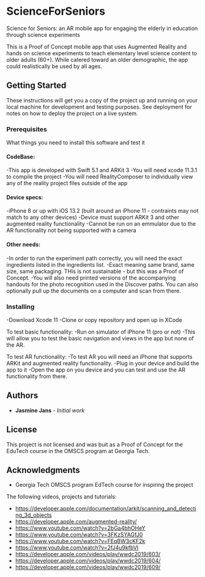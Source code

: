# ScienceForSeniors
Science for Seniors: an AR mobile app for engaging the elderly in education through science experiments

This is a Proof of Concept mobile app that uses Augmented Reality and hands on science experiments to teach elementary level science content to older adults (60+).
While catered toward an older demographic, the app could realistically be used by all ages.

## Getting Started

These instructions will get you a copy of the project up and running on your local machine for development and testing purposes. 
See deployment for notes on how to deploy the project on a live system.

### Prerequisites

What things you need to install this software and test it

#### CodeBase:
-This app is developed with Swift 5.1 and ARKit 3
-You will need xcode 11.3.1 to compile the project
-You will need RealityComposer to individually view any of the reality project files outside of the app


#### Device specs:
-iPhone 8 or up with iOS 13.2 (built around an iPhone 11 - contraints may not match to any other devices)
	-Device must support ARKit 3 and other augmented reality functionality
-Cannot be run on an emmulator due to the AR functionality not being supported with a camera

#### Other needs:
-In order to run the experiment path correctly, you will need the exact ingredients listed in the ingredients list.
	-Exact meaning same brand, same size, same packaging. THis is not sustainable - but this was a Proof of Concept.
-You will also need printed versions of the accompanying handouts for the photo recognition used in the Discover paths.
You can also optionally pull up the documents on a computer and scan from there. 

### Installing

-Download Xcode 11
-Clone or copy repository and open up in XCode

To test basic functionality:
-Run on simulator of iPhone 11 (pro or not)
-This will allow you to test the basic navigation and views in the app but none of the AR.

To test AR functionality:
-To test AR you will need an iPhone that supports ARKit and augmented reality functionality. 
-Plug in your device and build the app to it
-Open the app on you device and you can test and use the AR functionality from there.


## Authors

* **Jasmine Jans** - *Initial work*

## License

This project is not licensed and was buit as a Proof of Concept for the EduTech course in the OMSCS program at Georgia Tech.

## Acknowledgments

* Georgia Tech OMSCS program EdTech course for inspiring the project

The following videos, projects and tutorials:
* https://developer.apple.com/documentation/arkit/scanning_and_detecting_3d_objects
* https://developer.apple.com/augmented-reality/
* https://www.youtube.com/watch?v=2bGa4bhOHeY
* https://www.youtube.com/watch?v=3FKzSYAGfJ0
* https://www.youtube.com/watch?v=FEqBW3cKF2k
* https://www.youtube.com/watch?v=2fJ4u9kfbVI
* https://developer.apple.com/videos/play/wwdc2019/603/
* https://developer.apple.com/videos/play/wwdc2019/604/
* https://developer.apple.com/videos/play/wwdc2019/609/

